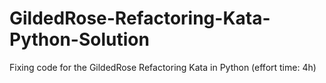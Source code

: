 # GildedRose-Refactoring-Kata-Python-Solution
Fixing code for the GildedRose Refactoring Kata in Python (effort time: 4h)
